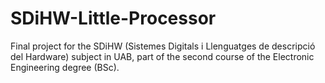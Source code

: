 # SDiHW-Little-Processor
Final project for the SDiHW (Sistemes Digitals i Llenguatges de descripció del Hardware) subject in UAB, part of the second course of the Electronic Engineering degree (BSc).
